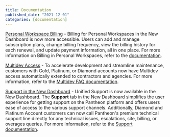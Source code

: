 ```yaml
---
title: Documentation
published_date: "2021-12-01"
categories: [documentation]
---
```

[Personal Workspace Billing](/guides/account-mgmt/billing) - Billing for Personal Workspaces in the New Dashboard is now more accessible.  Users can add and manage subscription plans, change billing frequency, view the billing history for each renewal, and update payment information, all in one place. For more information on Billing in Personal Workspaces, refer to the [documentation](/guides/account-mgmt/billing).

[Multidev Access](/guides/multidev/multidev-faq) - To accelerate development and streamline maintenance, customers with Gold, Platinum, or Diamond accounts now have Multidev access automatically extended to contractors and agencies. For more information, refer to the [Multidev FAQ documentation](/guides/multidev/multidev-faq).

[Support in the New Dashboard](/guides/new-dashboard/support) - Unified Support is now available in the New Dashboard. The **Support** tab in the New Dashboard simplifies the user experience for getting support on the Pantheon platform and offers users ease of access to the various support channels. Additionally, Diamond and Platinum Account customers can now call Pantheon's premium technical support line directly for any technical issues, escalations, site, billing, or overages queries. For more information, refer to the [Support documentation](/guides/support/contact-support/#premium-technical-support-and-on-call-services).
